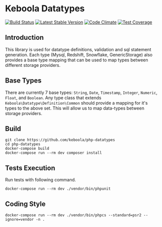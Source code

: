 # Keboola Datatypes
[![Build Status](https://travis-ci.org/keboola/php-datatypes.svg)](https://travis-ci.org/keboola/php-datatypes)
[![Latest Stable Version](https://poser.pugx.org/keboola/php-datatypes/version)](https://packagist.org/packages/keboola/php-datatypes)
[![Code Climate](https://codeclimate.com/github/keboola/php-datatypes/badges/gpa.svg)](https://codeclimate.com/github/keboola/php-datatypes)
[![Test Coverage](https://codeclimate.com/github/keboola/php-datatypes/badges/coverage.svg)](https://codeclimate.com/github/keboola/php-datatypes/coverage)

## Introduction
This library is used for datatype definitions, validation and sql statement generation. 
Each type (Mysql, Redshift, Snowflake, GenericStorage) also provides a base type mapping that can be used to map types between different storage providers.

## Base Types
There are currently 7 base types: `String`, `Date`, `Timestamp`, `Integer`, `Numeric`, `Float`, and `Boolean`.
Any type class that extends `Keboola\Datatype\Definition\Common` should provide a mapping for it's types to the above set.
 This will allow us to map data-types between storage providers. 

## Build

```
git clone https://github.com/keboola/php-datatypes
cd php-datatypes
docker-compose build
docker-compose run --rm dev composer install
```

## Tests Execution
Run tests with following command.

```
docker-compose run --rm dev ./vendor/bin/phpunit
```

## Coding Style

```
docker-compose run --rm dev ./vendor/bin/phpcs --standard=psr2 --ignore=vendor -n .
```
